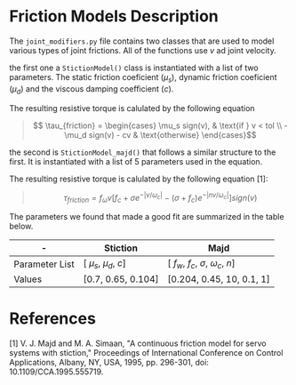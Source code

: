 # Friction Models Description

The `joint_modifiers.py` file contains two classes that are used to model various types of joint frictions. All of the functions use $v$ ad joint velocity. 

the first one a `StictionModel()` class is instantiated with a list of two parameters. The static friction coeficient ($\mu_s$), dynamic friction coeficient ($\mu_d$) and the viscous damping coefficient ($c$). 

The resulting resistive torque is calulated by the following equation

> $$ \tau_{friction} = \begin{cases}  \mu_s sign(v),  & \text{if } v < tol \\
                      -\mu_d sign(v) - cv & \text{otherwise} \end{cases}$$

the second is  `StictionModel_majd()` that follows a similar structure to the first. It is instantiated with a list of 5 parameters used in the equation.

The resulting resistive torque is calulated by the following equation [1]:

> $$\tau_{friction} = f_\omega v [f_c + \sigma e^{-|v/\omega_c|} - (\sigma+f_c) e^{-|n v /\omega_c|}]sign(v)$$


The parameters we found that made a good fit are summarized in the table below.

| -  | Stiction | Majd |
| ----------- | ----------- | ----------- |
| Parameter List | [ $\mu_s$, $\mu_d$, $c$] | [ $f_w$, $f_c$, $\sigma$, $\omega_c$, $n$]|
| Values | [0.7, 0.65, 0.104] |  [0.204, 0.45, 10, 0.1, 1] |

# References 

[1] V. J. Majd and M. A. Simaan, "A continuous friction model for servo systems with stiction," Proceedings of International Conference on Control Applications, Albany, NY, USA, 1995, pp. 296-301, doi: 10.1109/CCA.1995.555719.
